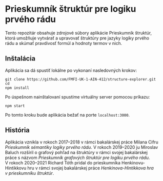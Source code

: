 # Prieskumník štruktúr pre logiku prvého rádu

Tento repozitár obsahuje zdrojové súbory aplikácie Prieskumník štruktúr,
ktorá umožňuje vytvárať a upravovať štruktúry pre jazyky logiky prvého
rádu a skúmať pravdivosť formúl a hodnoty termov v nich.

## Inštalácia
Aplikácia sa dá spustiť lokálne po vykonaní nasledovných krokov:
```shell
git clone https://github.com/FMFI-UK-1-AIN-412/structure-explorer.git
cd
npm install
```

Po úspešnom nainštalovaní spustíme virtuálny server pomocou príkazu:
```shell
npm start
```

Po tomto kroku bude aplikácia bežať na porte `localhost:3000`.

## História

Aplikácia vznikla v rokoch 2017–2018 v rámci bakalárskej práce Milana Cifru
<cite>Prieskumník sémantiky logiky prvého rádu</cite>.
V rokoch 2019–2020 ju Miroslav Baluch rozšíril o grafový pohľad na štruktúry
v rámci svojej bakalárskej práce s názvom <cite>Prieskumník grafových
štruktúr pre logiku prvého rádu</cite>. V rokoch 2020–2021 Richard Tóth
pridal do prieskumníka Henkinovu-Hintikkovu hru v rámci svojej bakalárskej
práce <cite>Henkinova-Hintikkova hra v prieskumníku štruktúr</cite>.
